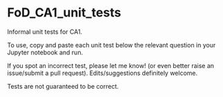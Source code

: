 # FoD_CA1_unit_tests
Informal unit tests for CA1.

To use, copy and paste each unit test below the relevant question in your Jupyter notebook and run.

If you spot an incorrect test, please let me know! (or even better raise an issue/submit a pull request). Edits/suggestions definitely welcome.

Tests are not guaranteed to be correct.
